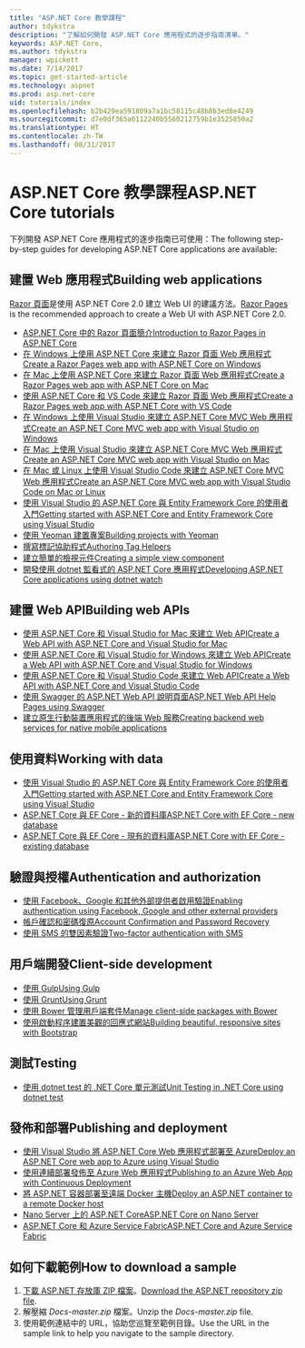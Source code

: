 ```yaml
---
title: "ASP.NET Core 教學課程"
author: tdykstra
description: "了解如何開發 ASP.NET Core 應用程式的逐步指南清單。"
keywords: ASP.NET Core,
ms.author: tdykstra
manager: wpickett
ms.date: 7/14/2017
ms.topic: get-started-article
ms.technology: aspnet
ms.prod: asp.net-core
uid: tutorials/index
ms.openlocfilehash: b2b429ea591809a7a1bc58115c48b8b3ed8e4249
ms.sourcegitcommit: d7e0df365a6112240b5560212759b1e3525850a2
ms.translationtype: HT
ms.contentlocale: zh-TW
ms.lasthandoff: 08/31/2017
---
```

# <a name="aspnet-core-tutorials"></a><span data-ttu-id="23ef7-104">ASP.NET Core 教學課程</span><span class="sxs-lookup"><span data-stu-id="23ef7-104">ASP.NET Core tutorials</span></span>

<span data-ttu-id="23ef7-105">下列開發 ASP.NET Core 應用程式的逐步指南已可使用：</span><span class="sxs-lookup"><span data-stu-id="23ef7-105">The following step-by-step guides for developing ASP.NET Core applications are available:</span></span>

## <a name="building-web-applications"></a><span data-ttu-id="23ef7-106">建置 Web 應用程式</span><span class="sxs-lookup"><span data-stu-id="23ef7-106">Building web applications</span></span>

<span data-ttu-id="23ef7-107">[Razor 頁面](xref:mvc/razor-pages/index)是使用 ASP.NET Core 2.0 建立 Web UI 的建議方法。</span><span class="sxs-lookup"><span data-stu-id="23ef7-107">[Razor Pages](xref:mvc/razor-pages/index) is the recommended approach to create a Web UI with ASP.NET Core 2.0.</span></span>

* [<span data-ttu-id="23ef7-108">ASP.NET Core 中的 Razor 頁面簡介</span><span class="sxs-lookup"><span data-stu-id="23ef7-108">Introduction to Razor Pages in ASP.NET Core</span></span>](xref:mvc/razor-pages/index)
* [<span data-ttu-id="23ef7-109">在 Windows 上使用 ASP.NET Core 來建立 Razor 頁面 Web 應用程式</span><span class="sxs-lookup"><span data-stu-id="23ef7-109">Create a Razor Pages web app with ASP.NET Core on Windows</span></span>](xref:tutorials/razor-pages/index)
* [<span data-ttu-id="23ef7-110">在 Mac 上使用 ASP.NET Core 來建立 Razor 頁面 Web 應用程式</span><span class="sxs-lookup"><span data-stu-id="23ef7-110">Create a Razor Pages web app with ASP.NET Core on Mac</span></span>](xref:tutorials/razor-pages-mac/index)  
* [<span data-ttu-id="23ef7-111">使用 ASP.NET Core 和 VS Code 來建立 Razor 頁面 Web 應用程式</span><span class="sxs-lookup"><span data-stu-id="23ef7-111">Create a Razor Pages web app with ASP.NET Core with VS Code</span></span>](xref:tutorials/razor-pages-vsc/index) 
* [<span data-ttu-id="23ef7-112">在 Windows 上使用 Visual Studio 來建立 ASP.NET Core MVC Web 應用程式</span><span class="sxs-lookup"><span data-stu-id="23ef7-112">Create an ASP.NET Core MVC web app with Visual Studio on Windows</span></span>](first-mvc-app/index.md)
* [<span data-ttu-id="23ef7-113">在 Mac 上使用 Visual Studio 來建立 ASP.NET Core MVC Web 應用程式</span><span class="sxs-lookup"><span data-stu-id="23ef7-113">Create an ASP.NET Core MVC web app with Visual Studio on Mac</span></span>](first-mvc-app-mac/index.md)
* [<span data-ttu-id="23ef7-114">在 Mac 或 Linux 上使用 Visual Studio Code 來建立 ASP.NET Core MVC Web 應用程式</span><span class="sxs-lookup"><span data-stu-id="23ef7-114">Create an ASP.NET Core MVC web app with Visual Studio Code on Mac or Linux </span></span>](first-mvc-app-xplat/index.md)
* [<span data-ttu-id="23ef7-115">使用 Visual Studio 的 ASP.NET Core 與 Entity Framework Core 的使用者入門</span><span class="sxs-lookup"><span data-stu-id="23ef7-115">Getting started with ASP.NET Core and Entity Framework Core using Visual Studio</span></span>](../data/ef-mvc/index.md)
* [<span data-ttu-id="23ef7-116">使用 Yeoman 建置專案</span><span class="sxs-lookup"><span data-stu-id="23ef7-116">Building projects with Yeoman</span></span>](../client-side/yeoman.md)
* [<span data-ttu-id="23ef7-117">撰寫標記協助程式</span><span class="sxs-lookup"><span data-stu-id="23ef7-117">Authoring Tag Helpers</span></span>](../mvc/views/tag-helpers/authoring.md)
* [<span data-ttu-id="23ef7-118">建立簡單的檢視元件</span><span class="sxs-lookup"><span data-stu-id="23ef7-118">Creating a simple view component</span></span>](../mvc/views/view-components.md#walkthrough-creating-a-simple-view-component)
* [<span data-ttu-id="23ef7-119">開發使用 dotnet 監看式的 ASP.NET Core 應用程式</span><span class="sxs-lookup"><span data-stu-id="23ef7-119">Developing ASP.NET Core applications using dotnet watch</span></span>](dotnet-watch.md)

## <a name="building-web-apis"></a><span data-ttu-id="23ef7-120">建置 Web API</span><span class="sxs-lookup"><span data-stu-id="23ef7-120">Building web APIs</span></span>
* [<span data-ttu-id="23ef7-121">使用 ASP.NET Core 和 Visual Studio for Mac 來建立 Web API</span><span class="sxs-lookup"><span data-stu-id="23ef7-121">Create a Web API with ASP.NET Core and Visual Studio for Mac</span></span>](xref:tutorials/first-web-api-mac)
* [<span data-ttu-id="23ef7-122">使用 ASP.NET Core 和 Visual Studio for Windows 來建立 Web API</span><span class="sxs-lookup"><span data-stu-id="23ef7-122">Create a Web API with ASP.NET Core and Visual Studio for Windows</span></span>](first-web-api.md)
* [<span data-ttu-id="23ef7-123">使用 ASP.NET Core 和 Visual Studio Code 來建立 Web API</span><span class="sxs-lookup"><span data-stu-id="23ef7-123">Create a Web API with ASP.NET Core and Visual Studio Code</span></span>](web-api-vsc.md)
* [<span data-ttu-id="23ef7-124">使用 Swagger 的 ASP.NET Web API 說明頁面</span><span class="sxs-lookup"><span data-stu-id="23ef7-124">ASP.NET Web API Help Pages using Swagger</span></span>](web-api-help-pages-using-swagger.md)
* [<span data-ttu-id="23ef7-125">建立原生行動裝置應用程式的後端 Web 服務</span><span class="sxs-lookup"><span data-stu-id="23ef7-125">Creating backend web services for native mobile applications</span></span>](../mobile/native-mobile-backend.md)

## <a name="working-with-data"></a><span data-ttu-id="23ef7-126">使用資料</span><span class="sxs-lookup"><span data-stu-id="23ef7-126">Working with data</span></span>
* [<span data-ttu-id="23ef7-127">使用 Visual Studio 的 ASP.NET Core 與 Entity Framework Core 的使用者入門</span><span class="sxs-lookup"><span data-stu-id="23ef7-127">Getting started with ASP.NET Core and Entity Framework Core using Visual Studio</span></span>](../data/ef-mvc/index.md)
* [<span data-ttu-id="23ef7-128">ASP.NET Core 與 EF Core - 新的資料庫</span><span class="sxs-lookup"><span data-stu-id="23ef7-128">ASP.NET Core with EF Core - new database</span></span>](https://docs.microsoft.com/ef/core/get-started/aspnetcore/new-db)
* [<span data-ttu-id="23ef7-129">ASP.NET Core 與 EF Core - 現有的資料庫</span><span class="sxs-lookup"><span data-stu-id="23ef7-129">ASP.NET Core with EF Core - existing database</span></span>](https://docs.microsoft.com/ef/core/get-started/aspnetcore/existing-db)

## <a name="authentication-and-authorization"></a><span data-ttu-id="23ef7-130">驗證與授權</span><span class="sxs-lookup"><span data-stu-id="23ef7-130">Authentication and authorization</span></span>
* [<span data-ttu-id="23ef7-131">使用 Facebook、Google 和其他外部提供者啟用驗證</span><span class="sxs-lookup"><span data-stu-id="23ef7-131">Enabling authentication using Facebook, Google and other external providers</span></span>](../security/authentication/social/index.md)
* [<span data-ttu-id="23ef7-132">帳戶確認和密碼復原</span><span class="sxs-lookup"><span data-stu-id="23ef7-132">Account Confirmation and Password Recovery</span></span>](../security/authentication/accconfirm.md)
* [<span data-ttu-id="23ef7-133">使用 SMS 的雙因素驗證</span><span class="sxs-lookup"><span data-stu-id="23ef7-133">Two-factor authentication with SMS</span></span>](../security/authentication/2fa.md)

## <a name="client-side-development"></a><span data-ttu-id="23ef7-134">用戶端開發</span><span class="sxs-lookup"><span data-stu-id="23ef7-134">Client-side development</span></span>
* [<span data-ttu-id="23ef7-135">使用 Gulp</span><span class="sxs-lookup"><span data-stu-id="23ef7-135">Using Gulp</span></span>](../client-side/using-gulp.md)
* [<span data-ttu-id="23ef7-136">使用 Grunt</span><span class="sxs-lookup"><span data-stu-id="23ef7-136">Using Grunt</span></span>](../client-side/using-grunt.md)
* [<span data-ttu-id="23ef7-137">使用 Bower 管理用戶端套件</span><span class="sxs-lookup"><span data-stu-id="23ef7-137">Manage client-side packages with Bower</span></span>](../client-side/bower.md)
* [<span data-ttu-id="23ef7-138">使用啟動程序建置美觀的回應式網站</span><span class="sxs-lookup"><span data-stu-id="23ef7-138">Building beautiful, responsive sites with Bootstrap</span></span>](../client-side/bootstrap.md)

## <a name="testing"></a><span data-ttu-id="23ef7-139">測試</span><span class="sxs-lookup"><span data-stu-id="23ef7-139">Testing</span></span>
* [<span data-ttu-id="23ef7-140">使用 dotnet test 的 .NET Core 單元測試</span><span class="sxs-lookup"><span data-stu-id="23ef7-140">Unit Testing in .NET Core using dotnet test</span></span>](https://docs.microsoft.com/dotnet/articles/core/testing/unit-testing-with-dotnet-test)

## <a name="publishing-and-deployment"></a><span data-ttu-id="23ef7-141">發佈和部署</span><span class="sxs-lookup"><span data-stu-id="23ef7-141">Publishing and deployment</span></span>
* [<span data-ttu-id="23ef7-142">使用 Visual Studio 將 ASP.NET Core Web 應用程式部署至 Azure</span><span class="sxs-lookup"><span data-stu-id="23ef7-142">Deploy an ASP.NET Core web app to Azure using Visual Studio</span></span>](publish-to-azure-webapp-using-vs.md)
* [<span data-ttu-id="23ef7-143">使用連續部署發佈至 Azure Web 應用程式</span><span class="sxs-lookup"><span data-stu-id="23ef7-143">Publishing to an Azure Web App with Continuous Deployment</span></span>](../publishing/azure-continuous-deployment.md)
* [<span data-ttu-id="23ef7-144">將 ASP.NET 容器部署至遠端 Docker 主機</span><span class="sxs-lookup"><span data-stu-id="23ef7-144">Deploy an ASP.NET container to a remote Docker host</span></span>](https://docs.microsoft.com/azure/vs-azure-tools-docker-hosting-web-apps-in-docker)
* [<span data-ttu-id="23ef7-145">Nano Server 上的 ASP.NET Core</span><span class="sxs-lookup"><span data-stu-id="23ef7-145">ASP.NET Core on Nano Server</span></span>](nano-server.md)
* [<span data-ttu-id="23ef7-146">ASP.NET Core 和 Azure Service Fabric</span><span class="sxs-lookup"><span data-stu-id="23ef7-146">ASP.NET Core and Azure Service Fabric</span></span>](https://docs.microsoft.com/azure/service-fabric/service-fabric-add-a-web-frontend)

<a name="download"></a> 
## <a name="how-to-download-a-sample"></a><span data-ttu-id="23ef7-147">如何下載範例</span><span class="sxs-lookup"><span data-stu-id="23ef7-147">How to download a sample</span></span>
1. <span data-ttu-id="23ef7-148">[下載 ASP.NET 存放庫 ZIP 檔案](https://github.com/aspnet/docs/archive/master.zip)。</span><span class="sxs-lookup"><span data-stu-id="23ef7-148">[Download the ASP.NET repository zip file](https://github.com/aspnet/docs/archive/master.zip).</span></span>
1. <span data-ttu-id="23ef7-149">解壓縮 *Docs-master.zip* 檔案。</span><span class="sxs-lookup"><span data-stu-id="23ef7-149">Unzip the *Docs-master.zip* file.</span></span>
1. <span data-ttu-id="23ef7-150">使用範例連結中的 URL，協助您巡覽至範例目錄。</span><span class="sxs-lookup"><span data-stu-id="23ef7-150">Use the URL in the sample link to help you navigate to the sample directory.</span></span> 
